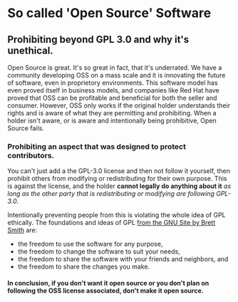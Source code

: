 # So called 'Open Source' Software
## Prohibiting beyond GPL 3.0 and why it's unethical.
Open Source is great. It's so great in fact, that it's underrated. We have a community developing OSS on a mass scale and it is innovating the future of software, even in proprietory environments. 
This software model has even proved itself in business models, and companies like Red Hat have proved that OSS can be profitable and beneficial for both the seller and consumer. 
However, OSS only works if the original holder understands their rights and is aware of what they are permitting and prohibiting. When a holder isn't aware, or is aware and intentionally being prohibitive, Open Source fails.

### Prohibiting an aspect that was designed to protect contributors.
You can't just add a the GPL-3.0 license and then not follow it yourself, then prohibit others from modifying or redistributing for their own purpose. This is against the license, and the holder **cannot legally do anything about it** *as long as the other party that is redistributing or modifying are following GPL-3.0*.

Intentionally preventing people from this is violating the whole idea of GPL ethically.
The foundations and ideas of GPL [from the GNU Site by Brett Smith](https://www.gnu.org/licenses/quick-guide-gplv3.html) are:
- the freedom to use the software for any purpose,
- the freedom to change the software to suit your needs,
- the freedom to share the software with your friends and neighbors, and
- the freedom to share the changes you make.

#### In conclusion, if you don't want it open source or you don't plan on following the OSS license associated, don't make it open source.
